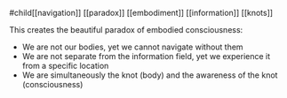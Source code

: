 #child[[navigation]] [[paradox]] [[embodiment]] [[information]] [[knots]]

This creates the beautiful paradox of embodied consciousness:

- We are not our bodies, yet we cannot navigate without them
- We are not separate from the information field, yet we experience it from a specific location
- We are simultaneously the knot (body) and the awareness of the knot (consciousness)